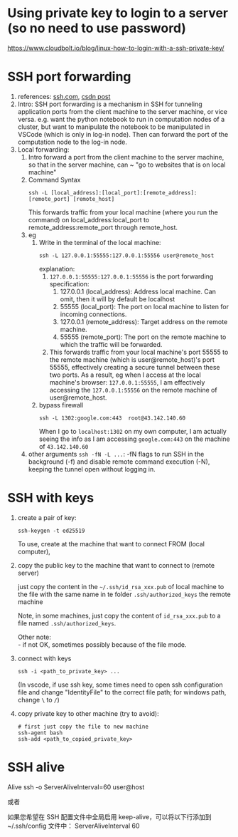 # Using private key to login to a server (so no need to use password)

https://www.cloudbolt.io/blog/linux-how-to-login-with-a-ssh-private-key/

# SSH port forwarding
1. references: [ssh.com](https://www.ssh.com/academy/ssh/tunneling-example), [csdn post](https://blog.csdn.net/Gemini1995/article/details/144132124)
2. Intro: 
   SSH port forwarding is a mechanism in SSH for tunneling application ports from the client machine to the server machine, or vice versa. e.g. want the python notebook to run in computation nodes of a cluster, but want to manipulate the notebook to be manipulated in VSCode (which is only in log-in node). Then can forward the port of the computation node to the log-in node.
3. Local forwarding: 
    1. Intro
        forward a port from the client machine to the server machine, so that in the server machine, can ~ "go to websites that is on local machine" 
    1. Command Syntax
        ```
        ssh -L [local_address]:[local_port]:[remote_address]:[remote_port] [remote_host]
        ```
        This forwards traffic from your local machine (where you run the command) on local_address:local_port to remote_address:remote_port through remote_host.
    1. eg
        1. Write in the terminal of the local machine:
            ```
            ssh -L 127.0.0.1:55555:127.0.0.1:55556 user@remote_host
            ```
            explanation:
            1. `127.0.0.1:55555:127.0.0.1:55556` is the port forwarding specification:
                1. 127.0.0.1 (local_address): Address local machine. Can omit, then it will by default be localhost
                2. 55555 (local_port): The port on local machine to listen for incoming connections.
                3. 127.0.0.1 (remote_address): Target address on the remote machine.
                4. 55555 (remote_port): The port on the remote machine to which the traffic will be forwarded.
            2. This forwards traffic from your local machine's port 55555 to the remote machine (which is user@remote_host)'s port 55555, effectively creating a secure tunnel between these two ports. As a result, eg when I access at the local machine's browser: `127.0.0.1:55555`, I am effectively accessing the `127.0.0.1:55556` on the remote machine of user@remote_host.
        2. bypass firewall
            ```
            ssh -L 1302:google.com:443  root@43.142.140.60
            ``` 
            When I go to `localhost:1302` on my own computer, I am actually seeing the info as I am accessing `google.com:443` on the machine of `43.142.140.60`
    1. other arguments
        `ssh -fN -L ...`: -fN flags to run SSH in the background (-f) and disable remote command execution (-N), keeping the tunnel open without logging in.

# SSH with keys

1. create a pair of key:
   ```
   ssh-keygen -t ed25519
   ```

   To use, create at the machine that want to connect FROM (local computer), 
   
1. copy the public key to the machine that want to connect to (remote server)

    just copy the content in the `~/.ssh/id_rsa_xxx.pub` of local machine to the file with the same name in te folder `.ssh/authorized_keys` the remote machine

    Note, in some machines, just copy the content of `id_rsa_xxx.pub` to a file named `.ssh/authorized_keys`.

    Other note:  
        - if not OK, sometimes possibly because of the file mode.

2. connect with keys
    ```
    ssh -i <path_to_private_key> ...
    ```

    (In vscode, if use ssh key, some times need to open ssh configuration file and change "IdentityFile" to the correct file path; for windows path, change `\` to `/`)

3. copy private key to other machine (try to avoid):
    ```
    # first just copy the file to new machine
    ssh-agent bash
    ssh-add <path_to_copied_private_key>
    ```

# SSH alive

Alive
ssh -o ServerAliveInterval=60 user@host

或者

如果您希望在 SSH 配置文件中全局启用 keep-alive，可以将以下行添加到 ~/.ssh/config 文件中：
ServerAliveInterval 60